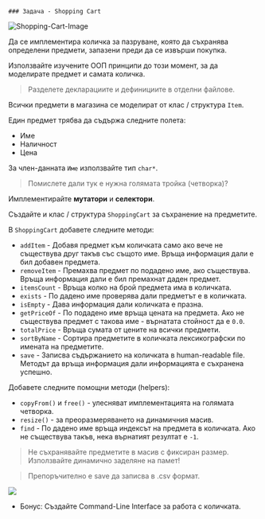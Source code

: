    ### Задача - Shopping Cart

![Shopping-Cart-Image](Res/shoppingcart.png)

Да се имплементира количка за пазруване, която да съхранява определени предмети, запазени преди да се извърши покупка.

Използвайте изучените ООП  принципи до този момент, за да моделирате предмет и самата количка.

> Разделете декларациите и дефинициите в отделни файлове.

Всички предмети в магазина се моделират от клас / структура `Item`.

Един предмет трябва да съдържа следните полета:
- Име
- Наличност
- Цена

За член-данната `Име` използвайте тип `char*`.

> Помислете дали тук е нужна голямата тройка (четворка)?

Имплементирайте **мутатори** и **селектори**.

Създайте и клас / структура `ShoppingCart` за съхранение на предметите.

В `ShoppingCart` добавете следните методи:
- `addItem` - Добавя предмет към количката само ако вече не съществува друг такъв със същото име. Връща информация дали е бил добавен предмета.
- `removeItem` - Премахва предмет по подадено име, ако съществува. Връща информация дали е бил премахнат даден предмет.
- `itemsCount` - Връща колко на брой предмета има в количката.
- `exists` - По дадено име проверява дали предметът е в количката. 
- `isEmpty` - Дава информация дали количката е празна.
- `getPriceOf` - По подадено име връща цената на предмета. Ако не съществува предмет с такова име - върнатата стойност да е `0.0`.
- `totalPrice` - Връща сумата от цените на всички предмети.
- `sortByName` - Сортира предметите в количката лексикографски по имената на предметите.
- `save` - Записва съдържанието на количката в human-readable file. Методът да връща информация дали информацията е съхранена успешно.

Добавете следните помощни методи (helpers):

- `copyFrom()` и `free()` - улесняват имплементацията на голямата четворка.
- `resize()` - за преоразмеряването на динамичния масив.
- `find` - По дадено име връща индексът на предмета в количката. Ако не съществува такъв, нека върнатият резултат е `-1`.

> Не съхранявайте предметите в масив с фиксиран размер. 
> Използвайте динамично заделяне на памет!

> Препоръчително е save да записва в .csv формат.

![](Res/csv.png)


* Бонус: Създайте Command-Line Interface за работа с количката.
